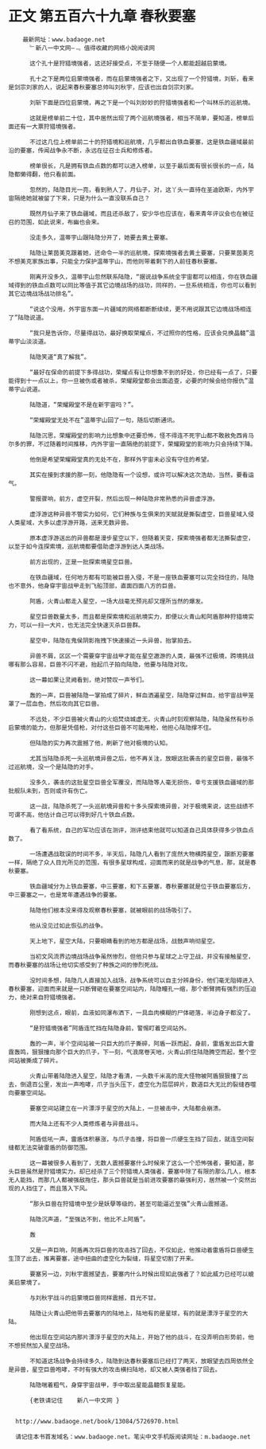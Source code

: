 # 正文 第五百六十九章 春秋要塞
        最新网址：www.badaoge.net
          ﹄新八一中文网—﹃ 值得收藏的网络小說阅读网
      
          这个孔十是狩猎境强者，这还好接受点，不至于随便一个人都能超越启蒙境。
      
          孔十之下是两位启蒙境强者，而在启蒙境强者之下，又出现了一个狩猎境，刘斩，看来是剑宗刘家的人，说起来春秋要塞总帅叫刘秋宇，应该也出自剑宗刘家。
      
          刘斩下面是四位启蒙境，再之下是一个叫刘妙妙的狩猎境强者和一个叫林乐的巡航境。
      
          这就是榜单前二十位，其中居然出现了两个巡航境强者，相当不简单，要知道，榜单后面还有一大票狩猎境强者。
      
          不过这几位上榜单前二十的狩猎境和巡航境，几乎都出自铁血要塞，这是铁血疆域最前沿的要塞，传闻战争永不断，永远在征召士兵和修炼者。
      
          榜单很长，凡是拥有铁血点数的都可以进入榜单，以至于最后面有很长很长的一点，陆隐都懒得翻，他只看前面。
      
          忽然的，陆隐目光一亮，看到熟人了，月仙子，对，这丫头一直待在圣迪欧斯，内外宇宙隔绝她就被留了下来，只是为什么一直没联系自己？
      
          既然月仙子来了铁血疆域，而且还杀敌了，安少华也应该在，看来青年评议会也在被征召的范围，如此说来，布幽也会来。
      
          没走多久，温蒂宇山跟陆隐分开了，她要去黄土要塞。
      
          陆隐让莱茵美克跟着她，还命令一半的巡航境，探索境强者去黄土要塞，只要莱茵美克不想美克家族出事，只能全力保护温蒂宇山，而他则带着剩下的人前往春秋要塞。
      
          刚离开没多久，温蒂宇山忽然联系陆隐，“据说战争系统全宇宙都可以相连，你在铁血疆域得到的铁血点数可以同比等值于其它边境战场的战功，同样的，一旦系统相连，你也可以看到其它边境战场战功排名”。
      
          “说这个没用，外宇宙东面一片疆域的网络都断断续续，更不用说跟其它边境战场相连了”陆隐说道。
      
          “我只是告诉你，尽量得战功，最好换取荣耀点，不过照你的性格，应该会兑换晶髓”温蒂宇山淡淡道。
      
          陆隐笑道“真了解我”。
      
          “最好在保命的前提下多得战功，荣耀点有让你想象不到的好处，你已经有一点了，只要能得到十一点以上，你一旦被伤或者被杀，荣耀殿堂都会出面追查，必要的时候会给你报仇”温蒂宇山说道。
      
          陆隐道，“荣耀殿堂不是在新宇宙吗？”。
      
          “荣耀殿堂无处不在”温蒂宇山回了一句，随后切断通讯。
      
          陆隐沉思，荣耀殿堂的影响力比想象中还要恐怖，怪不得连不死宇山都不敢赦免西肯马尔多的罪，不过随着时间推移，内外宇宙一直隔绝的前提下，荣耀殿堂的影响力只会持续下降。
      
          他倒是希望荣耀殿堂真的无处不在，那样外宇宙未必没有守住的希望。
      
          其实在接到求援的那一刻，他隐隐有一个设想，或许可以解决这次浩劫，当然，要看运气。
      
          警报骤响，前方，虚空开裂，然后出现一种陆隐非常熟悉的异兽虚浮游。
      
          虚浮游这种异兽不管实力如何，它们种族与生俱来的天赋就是撕裂虚空，巨兽星域入侵人类星域，大多以虚浮游开路，送来无数异兽。
      
          原本虚浮游送出的异兽都是漫步星空以下，但随着天变，探索境强者都无法撕裂虚空，以至于如今连探索境，巡航境都要借助虚浮游到达人类战场。
      
          前方出现的，正是一批探索境星空巨兽。
      
          在铁血疆域，任何地方都有可能被巨兽入侵，不是一座铁血要塞可以完全挡住的，陆隐也不意外，他身穿宇宙战甲走到飞船顶部，直面四面八方的巨兽。
      
          阿盾，火青山都走入星空，一场大战毫无预兆却又理所当然的爆发。
      
          星空巨兽数量太多，而且都是探索境和巡航境实力，即便以火青山和阿盾那种狩猎境实力，可以一扫一大片，也无法完全快速灭杀巨兽群。
      
          星空中，陆隐在鬼侯阴影拖拽下快速接近一头异兽，抬掌拍去。
      
          异兽不屑，区区一个需要穿宇宙战甲才能在星空遨游的人类，最强不过极境，跨境挑战哪有那么容易，巨兽不闪不避，抬起爪子拍向陆隐，他要与陆隐对攻。
      
          这一幕如果让灵阙看到，绝对赞叹一声爷们。
      
          轰的一声，巨兽被陆隐一掌拍成了碎片，鲜血洒遍星空，陆隐穿过鲜血，给宇宙战甲笼罩了一层血色，然后攻向其它巨兽。
      
          不远处，不少巨兽被火青山的火焰焚烧城虚无，火青山时刻观察陆隐，陆隐虽然有秒杀启蒙境的能力，但那是凭借枪，对付这些巨兽不可能用枪，他担心陆隐撑不住。
      
          但陆隐的实力再次震撼了他，刷新了他对极境的认知。
      
          尤其当陆隐杀死一头巡航境异兽之后，他不再关注，放眼这批袭击的星空巨兽，最强不过巡航境，没一个是陆隐的对手。
      
          没多久，袭击的这批星空巨兽全军覆没，而陆隐等人毫无损伤，幸亏支援铁血疆域的那批舰队未到，否则或许有伤亡。
      
          这一战，陆隐杀死了一头巡航境异兽和十多头探索境异兽，对于极境来说，这些战绩不可谓不高，他估计自己可以得到好几十铁血点数。
      
          看了看系统，自己的军功应该在测评，测评结束他就可以知道自己具体获得多少铁血点数了。
      
          一场遭遇战耽误的时间不多，半天后，陆隐几人看到了庞然大物横跨星空，跟断刃要塞一样，隔绝了众人目光所见的范围，有很多星球构成，迎面而来的就是战争的气息，那，就是春秋要塞。
      
          铁血疆域分为上铁血要塞，中三要塞，和下五要塞，春秋要塞就是位于铁血要塞后方，中三要塞之一，也是常年遭遇战争的要塞。
      
          陆隐他们根本没来得及观察春秋要塞，就被眼前的战场吸引了。
      
          他从没见过如此恢弘的战争。
      
          天上地下，星空大陆，只要眼睛看到的地方都是战场，战鼓声响彻星空。
      
          当初文风流界边境战场战争虽然惨烈，但他只参与星球之上守卫战，并没有接触星空，而春秋要塞的战场让他切实感受到了种族之间的惨烈死战。
      
          没时间多想，陆隐几人直接加入战场，战争系统可以自主分辨身份，他们毫无阻碍进入春秋要塞，迎面而来就是一只断臂砸在要塞空间站内，陆隐瞳孔一缩，那个断臂拥有强烈的压迫力，绝对来自狩猎境强者。
      
          刚想到这点，眼前，血液如同瀑布洒下，一具血肉模糊的尸体砸落，半边身子都没了。
      
          “是狩猎境强者”阿盾连忙挡在陆隐身前，警惕盯着空间站外。
      
          轰的一声，半个空间站被一只巨大的爪子撕碎，阿盾一跃而起，身前，雷盾发出巨大雷霆轰鸣，狠狠撞向那个巨大的爪子，下一刻，气浪席卷天地，火青山抓住陆隐腾空而起，整个空间站被撕成了碎片。
      
          火青山带着陆隐进入星空，陆隐才看清，一头数千米高的庞大怪物被阿盾狠狠撞了出去，倒退百公里，发出一声咆哮，爪子当头压下，虚空化为层层碎片，数道巨大无比的裂缝吞噬向要塞空间站。
      
          要塞空间站建立在一片漂浮于星空的大陆上，一旦被击中，大陆都会崩溃。
      
          而大陆上还有不少人类修炼者与异兽战斗。
      
          阿盾低吼一声，雷盾体积暴涨，与爪子击撞，将巨兽一爪硬生生挡了回去，就连空间裂缝都无法突破雷盾的防御范围。
      
          这一幕被很多人看到了，无数人震撼要塞什么时候来了这么一个恐怖强者，要知道，那头巨兽虽然是狩猎境实力，却已经杀了三个狩猎境人类强者，要塞中除了有限的那么几人，根本无人能挡，而那几人都被强敌拖住，那头巨兽就是当前进攻要塞的最强利刃，居然被一个突然出现的人挡住了，而且落入下风。
      
          “那头巨兽在狩猎境中至少是妖孽等级的，甚至可能逼近至强”火青山震撼道。
      
          陆隐沉声道，“至强达不到，他比不上阿盾”。
      
          轰
      
          又是一声巨响，阿盾再次将巨兽的攻击挡了回去，不仅如此，他推动着雷盾将巨兽硬生生顶了出去，推离要塞，途中扭曲的虚空化为裂缝，将星空切割了开来。
      
          要塞另一边，刘秋宇震撼望去，要塞内什么时候出现如此强者了？如此威力已经可以媲美启蒙境了。
      
          与刘秋宇战斗的启蒙境巨兽同样震撼，目光不甘。
      
          陆隐让火青山把他带去要塞内的陆地上，陆地有的是星球，有的就是漂浮于星空的大陆。
      
          他出现在空间站内那片漂浮于星空的大陆上，开始了他的战斗，在没弄明白形势前，他不想贸然加入星空战场。
      
          不知道这场战争会持续多久，陆隐到达春秋要塞后已经打了两天，放眼望去四周依然全是异兽，星空巨兽咆哮，不时有强大的攻击横扫陆地，却又被人类强者挡了回去。
      
          陆隐喘着粗气，身穿宇宙战甲，手中取出星能晶髓恢复星能。
      
          {老铁请记住    新八一中文网 }
      
      
      http://www.badaoge.net/book/13084/5726970.html
      
      请记住本书首发域名：www.badaoge.net。笔尖中文手机版阅读网址：m.badaoge.net